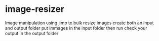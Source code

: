 # image-resizer

Image manipulation using jimp to bulk resize images
create both an input and output folder
put immages in the input folder then run check your output in the output folder
